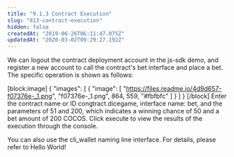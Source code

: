 ```yaml
---
title: "9.1.3 Contract Execution"
slug: "813-contract-execution"
hidden: false
createdAt: "2019-06-26T06:11:47.075Z"
updatedAt: "2020-03-02T09:29:27.192Z"
---
```

We can logout the contract deployment account in the js-sdk demo, and register a new account to call the contract's bet interface and place a bet. The specific operation is shown as follows:

[block:image]
{
  "images": [
    {
      "image": [
        "https://files.readme.io/4d9d657-f07376e-_1.png",
        "f07376e-_1.png",
        864,
        559,
        "#fbfbfc"
      ]
    }
  ]
}
[/block]
Enter the contract name or ID congtract.dicegame, interface name: bet, and the parameters of 51 and 200, which indicates a winning chance of 50 and a bet amount of 200 COCOS. Click execute to view the results of the execution through the console.

You can also use the cli_wallet naming line interface. For details, please refer to Hello World!